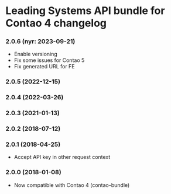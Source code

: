 Leading Systems API bundle for Contao 4 changelog
===========================================

### 2.0.6 (nyr: 2023-09-21)
 * Enable versioning
 * Fix some issues for Contao 5
 * Fix generated URL for FE

### 2.0.5 (2022-12-15)

### 2.0.4 (2022-03-26)

### 2.0.3 (2021-01-13)

### 2.0.2 (2018-07-12)

### 2.0.1 (2018-04-25)
 * Accept API key in other request context

### 2.0.0 (2018-01-08)
 * Now compatible with Contao 4 (contao-bundle)
